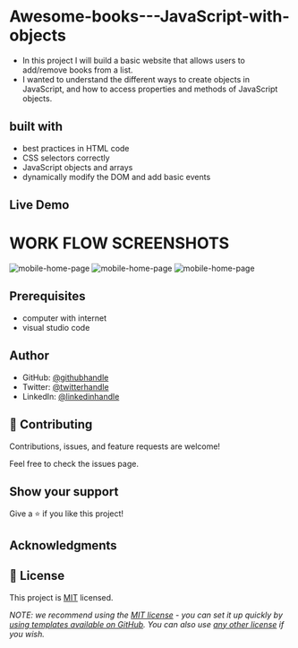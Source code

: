 # Awesome-books---JavaScript-with-objects
- In this project I will  build a basic website that allows users to add/remove books from a list.
- I wanted to understand the different ways to create objects in JavaScript, and how to access properties and methods of JavaScript objects.



## built with
- best practices in HTML code
- CSS selectors correctly
- JavaScript objects and arrays
- dynamically modify the DOM and add basic events

## Live Demo

# WORK FLOW SCREENSHOTS
![mobile-home-page]()
![mobile-home-page]()
![mobile-home-page]()


## Prerequisites
- computer with internet
- visual studio code

## Author
- GitHub: [@githubhandle](https://github.com/MohamedHNoor)
- Twitter: [@twitterhandle](https://twitter.com/MohamedHNoor)
- LinkedIn: [@linkedinhandle](https://www.linkedin.com/in/mohamedhnoor/)

## 🤝 Contributing
Contributions, issues, and feature requests are welcome!

Feel free to check the issues page.

## Show your support
Give a ⭐️ if you like this project!

## Acknowledgments

## 📝 License

This project is [MIT](MIT.md) licensed.

_NOTE: we recommend using the [MIT license](https://choosealicense.com/licenses/mit/) - you can set it up quickly by [using templates available on GitHub](https://docs.github.com/en/communities/setting-up-your-project-for-healthy-contributions/adding-a-license-to-a-repository). You can also use [any other license](https://choosealicense.com/licenses/) if you wish._